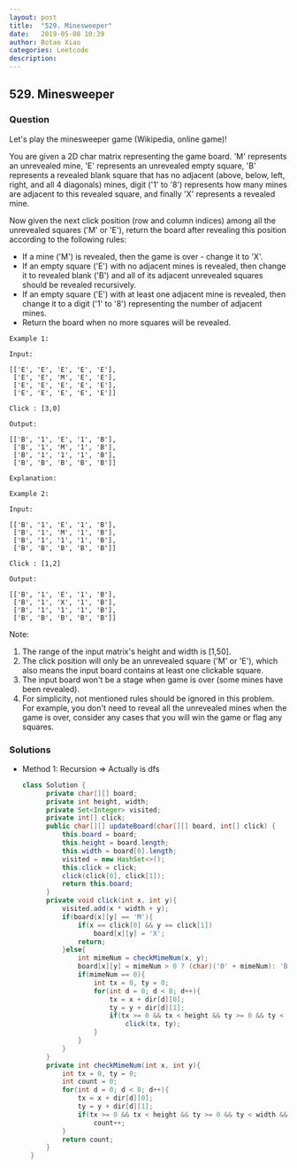 ```yaml
---
layout: post
title:  "529. Minesweeper"
date:   2019-05-08 10:39
author: Botao Xiao
categories: Leetcode
description:
---
```

## 529. Minesweeper

### Question
Let's play the minesweeper game (Wikipedia, online game)!

You are given a 2D char matrix representing the game board. 'M' represents an unrevealed mine, 'E' represents an unrevealed empty square, 'B' represents a revealed blank square that has no adjacent (above, below, left, right, and all 4 diagonals) mines, digit ('1' to '8') represents how many mines are adjacent to this revealed square, and finally 'X' represents a revealed mine.

Now given the next click position (row and column indices) among all the unrevealed squares ('M' or 'E'), return the board after revealing this position according to the following rules:

* If a mine ('M') is revealed, then the game is over - change it to 'X'.
* If an empty square ('E') with no adjacent mines is revealed, then change it to revealed blank ('B') and all of its adjacent unrevealed squares should be revealed recursively.
* If an empty square ('E') with at least one adjacent mine is revealed, then change it to a digit ('1' to '8') representing the number of adjacent mines.
* Return the board when no more squares will be revealed.

 
```
Example 1:

Input: 

[['E', 'E', 'E', 'E', 'E'],
 ['E', 'E', 'M', 'E', 'E'],
 ['E', 'E', 'E', 'E', 'E'],
 ['E', 'E', 'E', 'E', 'E']]

Click : [3,0]

Output: 

[['B', '1', 'E', '1', 'B'],
 ['B', '1', 'M', '1', 'B'],
 ['B', '1', '1', '1', 'B'],
 ['B', 'B', 'B', 'B', 'B']]

Explanation:

Example 2:

Input: 

[['B', '1', 'E', '1', 'B'],
 ['B', '1', 'M', '1', 'B'],
 ['B', '1', '1', '1', 'B'],
 ['B', 'B', 'B', 'B', 'B']]

Click : [1,2]

Output: 

[['B', '1', 'E', '1', 'B'],
 ['B', '1', 'X', '1', 'B'],
 ['B', '1', '1', '1', 'B'],
 ['B', 'B', 'B', 'B', 'B']]
```
 

Note:
1. The range of the input matrix's height and width is [1,50].
2. The click position will only be an unrevealed square ('M' or 'E'), which also means the input board contains at least one clickable square.
3. The input board won't be a stage when game is over (some mines have been revealed).
4. For simplicity, not mentioned rules should be ignored in this problem. For example, you don't need to reveal all the unrevealed mines when the game is over, consider any cases that you will win the game or flag any squares.


### Solutions
* Method 1: Recursion => Actually is dfs
  ```Java
  class Solution {        
        private char[][] board;
        private int height, width;
        private Set<Integer> visited;
        private int[] click;
        public char[][] updateBoard(char[][] board, int[] click) {
            this.board = board;
            this.height = board.length;
            this.width = board[0].length;
            visited = new HashSet<>();
            this.click = click;
            click(click[0], click[1]);
            return this.board;
        }
        private void click(int x, int y){
            visited.add(x * width + y);
            if(board[x][y] == 'M'){
                if(x == click[0] && y == click[1])
                    board[x][y] = 'X';
                return;
            }else{
                int mimeNum = checkMimeNum(x, y);
                board[x][y] = mimeNum > 0 ? (char)('0' + mimeNum): 'B';
                if(mimeNum == 0){
                    int tx = 0, ty = 0;
                    for(int d = 0; d < 8; d++){
                        tx = x + dir[d][0];
                        ty = y + dir[d][1];
                        if(tx >= 0 && tx < height && ty >= 0 && ty < width && !visited.contains(tx * width + ty))
                            click(tx, ty);
                    }
                }
            }
        }
        private int checkMimeNum(int x, int y){
            int tx = 0, ty = 0;
            int count = 0;
            for(int d = 0; d < 8; d++){
                tx = x + dir[d][0];
                ty = y + dir[d][1];
                if(tx >= 0 && tx < height && ty >= 0 && ty < width && board[tx][ty] == 'M')
                    count++;
            }
            return count;
        }
    }
	```